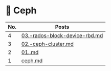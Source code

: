 # 🎯 Ceph

<table><thead><tr><th>No.</th><th data-type="content-ref">Posts</th></tr></thead><tbody><tr><td>4</td><td><a href="03.-rados-block-device-rbd.md">03.-rados-block-device-rbd.md</a></td></tr><tr><td>3</td><td><a href="02.-ceph-cluster.md">02.-ceph-cluster.md</a></td></tr><tr><td>2</td><td><a href="01..md">01..md</a></td></tr><tr><td>1</td><td><a href="ceph.md">ceph.md</a></td></tr></tbody></table>
